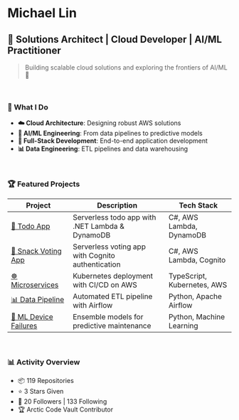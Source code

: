 # Michael Lin

## 🚀 Solutions Architect | Cloud Developer | AI/ML Practitioner

> Building scalable cloud solutions and exploring the frontiers of AI/ML 🌟

<br>

### 🎯 What I Do

- **☁️ Cloud Architecture**: Designing robust AWS solutions
- **🤖 AI/ML Engineering**: From data pipelines to predictive models  
- **🔧 Full-Stack Development**: End-to-end application development
- **📊 Data Engineering**: ETL pipelines and data warehousing

<br>

### 🏆 Featured Projects

| Project | Description | Tech Stack |
|---------|-------------|------------|
| [🎯 Todo App](https://github.com/michlin0825/TodoListApp_Lambda_Public) | Serverless todo app with .NET Lambda & DynamoDB | C#, AWS Lambda, DynamoDB |
| [🍿 Snack Voting App](https://github.com/michlin0825/SnackVotingApp_Cognito_2025-07-27) | Serverless voting app with Cognito authentication | C#, AWS Lambda, Cognito |
| [☸️ Microservices](https://github.com/michlin0825/CDND-Udagram-Review) | Kubernetes deployment with CI/CD on AWS | TypeScript, Kubernetes, AWS |
| [📊 Data Pipeline](https://github.com/michlin0825/DEND-Project-5-Data-Pipeline) | Automated ETL pipeline with Airflow | Python, Apache Airflow |
| [🤖 ML Device Failures](https://github.com/michlin0825/MLND-Project-Capstone-Predicting-Device-Failures) | Ensemble models for predictive maintenance | Python, Machine Learning |

<br>

### 📊 Activity Overview

- 📦 119 Repositories
- ⭐ 3 Stars Given  
- 👥 20 Followers | 133 Following
- 🏆 Arctic Code Vault Contributor


